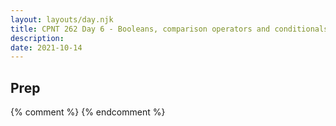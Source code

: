 ```yaml
---
layout: layouts/day.njk
title: CPNT 262 Day 6 - Booleans, comparison operators and conditionals
description: 
date: 2021-10-14
---
```


## Prep

{% comment %}
{% endcomment %}